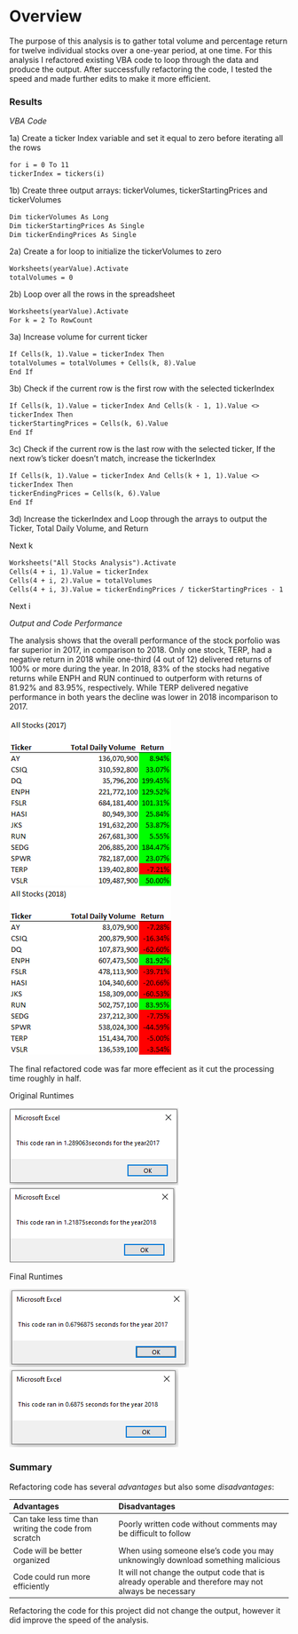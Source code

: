 # **Overview**
The purpose of this analysis is to gather total volume and percentage return for twelve individual stocks over a one-year period, at one time.  For this analysis I refactored existing VBA code to loop through the data and produce the output.  After successfully refactoring the code, I tested the speed and made further edits to make it more efficient.

### **Results**
*VBA Code*

1a) Create a ticker Index variable and set it equal to zero before iterating all the rows

    for i = 0 To 11
    tickerIndex = tickers(i)
        
1b) Create three output arrays: tickerVolumes, tickerStartingPrices and tickerVolumes

    Dim tickerVolumes As Long
    Dim tickerStartingPrices As Single
    Dim tickerEndingPrices As Single
    
2a) Create a for loop to initialize the tickerVolumes to zero

    Worksheets(yearValue).Activate
    totalVolumes = 0
                
2b) Loop over all the rows in the spreadsheet
    
    Worksheets(yearValue).Activate
    For k = 2 To RowCount
        
3a) Increase volume for current ticker 

    If Cells(k, 1).Value = tickerIndex Then
    totalVolumes = totalVolumes + Cells(k, 8).Value
    End If
        
3b) Check if the current row is the first row with the selected tickerIndex
        	
    If Cells(k, 1).Value = tickerIndex And Cells(k - 1, 1).Value <> tickerIndex Then
    tickerStartingPrices = Cells(k, 6).Value
    End If

3c) Check if the current row is the last row with the selected ticker, If the next row’s ticker doesn’t match, increase the tickerIndex
            
    If Cells(k, 1).Value = tickerIndex And Cells(k + 1, 1).Value <> tickerIndex Then
    tickerEndingPrices = Cells(k, 6).Value
    End If

3d) Increase the tickerIndex and Loop through the arrays to output the Ticker, Total Daily Volume, and Return
      
Next k
     
    Worksheets("All Stocks Analysis").Activate
    Cells(4 + i, 1).Value = tickerIndex
    Cells(4 + i, 2).Value = totalVolumes
    Cells(4 + i, 3).Value = tickerEndingPrices / tickerStartingPrices - 1

Next i

*Output and Code Performance*

The analysis shows that the overall performance of the stock porfolio was far superior in 2017, in comparison to 2018.  Only one stock, TERP, had a negative return in 2018 while one-third (4 out of 12) delivered returns of 100% or more during the year.  In 2018, 83% of the stocks had negative returns while ENPH and RUN continued to outperform with returns of 81.92% and 83.95%, respectively.  While TERP delivered negative performance in both years the decline was lower in 2018 incomparison to 2017.

![VBA_Challenge_AllStocks2017](https://github.com/degitaccount/stock-analysis/blob/main/Resources/VBA_Challenge_AllStocks2017.png)    ![VBA_Challenge_AllStocks2018](https://github.com/degitaccount/stock-analysis/blob/main/Resources/VBA_Challenge_AllStocks2018.png)

The final refactored code was far more effecient as it cut the processing time roughly in half.

Original Runtimes

![VBA_Challenge_2017OriginalCode](https://github.com/degitaccount/stock-analysis/blob/main/Resources/2017Time-OriginalCode.PNG)   ![VBA_Challenge_2018OriginalCode](https://github.com/degitaccount/stock-analysis/blob/main/Resources/2018Time-OriginalCode.PNG)

Final Runtimes

![VBA_Challenge_2017](https://github.com/degitaccount/stock-analysis/blob/main/Resources/VBA_Challenge_2017.PNG)   ![VBA_Challenge_2018](https://github.com/degitaccount/stock-analysis/blob/main/Resources/VBA_Challenge_2018.PNG)

### **Summary**

Refactoring code has several *advantages* but also some *disadvantages*:

| Advantages                                            | Disadvantages                                                                                         | 
| :---------------------------------------------------- | :-----------------------------------------------------------------------------------------------------| 
| Can take less time than writing the code from scratch | Poorly written code without comments may be difficult to follow                                       | 
| Code will be better organized                         | When using someone else’s code you may unknowingly download something malicious                       |
| Code could run more efficiently                       | It will not change the output code that is already operable and therefore may not always be necessary | 

Refactoring the code for this project did not change the output, however it did improve the speed of the analysis.
